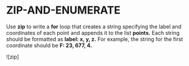 # ZIP-AND-ENUMERATE

Use <strong>zip</strong> to write a <strong>for</strong> loop that creates a string specifying the label and coordinates of each point and 
appends it to the list <strong>points.</strong>
Each string should be formatted as <strong>label: x, y, z.</strong> For example, the string for the first coordinate should be 
<strong>F: 23, 677, 4.</strong>

![zip]
